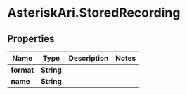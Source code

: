 # AsteriskAri.StoredRecording

## Properties
Name | Type | Description | Notes
------------ | ------------- | ------------- | -------------
**format** | **String** |  | 
**name** | **String** |  | 

